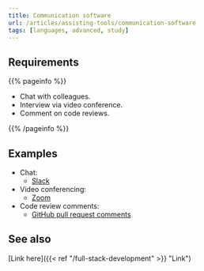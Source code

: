 ```yaml
---
title: Communication software
url: /articles/assisting-tools/communication-software
tags: [languages, advanced, study]
---
```


## Requirements

{{% pageinfo %}}

* Chat with colleagues.
* Interview via video conference.
* Comment on code reviews.

{{% /pageinfo %}}

## Examples

* Chat:
  * [Slack](https://slack.com/)
* Video conferencing:
  * [Zoom](https://zoom.us/)
* Code review comments:
  * [GitHub pull request comments](https://docs.github.com/en/pull-requests/collaborating-with-pull-requests/reviewing-changes-in-pull-requests/commenting-on-a-pull-request)

## See also

[Link here]({{< ref "/full-stack-development" >}} "Link")
